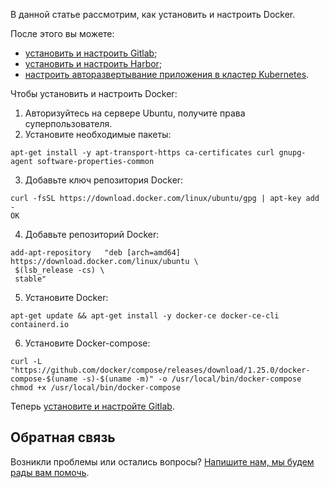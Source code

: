 В данной статье рассмотрим, как установить и настроить Docker.

После этого вы можете:

- [установить и настроить Gitlab](https://mcs.mail.ru/help/gitlab-ci-cd/gitlab-installation);
- [установить и настроить Harbor](https://mcs.mail.ru/help/gitlab-ci-cd/harbor-installation);
- [настроить авторазвертывание приложения в кластер Kubernetes](https://mcs.mail.ru/help/gitlab-ci-cd/k8s-autodeploy).

Чтобы установить и настроить Docker:

1.  Авторизуйтесь на сервере Ubuntu, получите права суперпользователя.
2.  Установите необходимые пакеты:

```
apt-get install -y apt-transport-https ca-certificates curl gnupg-agent software-properties-common
```

3.  Добавьте ключ репозитория Docker:

```
curl -fsSL https://download.docker.com/linux/ubuntu/gpg | apt-key add -
OK
```

4.  Добавьте репозиторий Docker:

```
add-apt-repository   "deb [arch=amd64] https://download.docker.com/linux/ubuntu \
 $(lsb_release -cs) \
 stable"
```

5.  Установите Docker:

```
apt-get update && apt-get install -y docker-ce docker-ce-cli containerd.io
```

6.  Установите Docker-compose:

```
curl -L "https://github.com/docker/compose/releases/download/1.25.0/docker-compose-$(uname -s)-$(uname -m)" -o /usr/local/bin/docker-compose
chmod +x /usr/local/bin/docker-compose
```

Теперь [установите и настройте Gitlab](https://mcs.mail.ru/help/gitlab-ci-cd/gitlab-installation).

## Обратная связь

Возникли проблемы или остались вопросы? [Напишите нам, мы будем рады вам помочь](https://mcs.mail.ru/help/contact-us).
